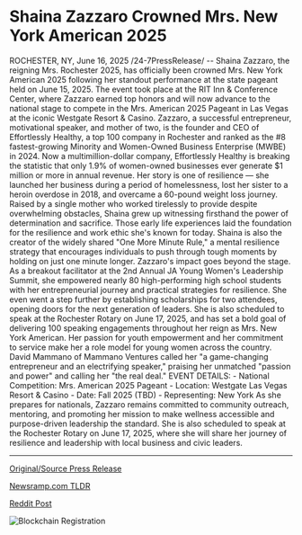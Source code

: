 # Shaina Zazzaro Crowned Mrs. New York American 2025

ROCHESTER, NY, June 16, 2025 /24-7PressRelease/ -- Shaina Zazzaro, the reigning Mrs. Rochester 2025, has officially been crowned Mrs. New York American 2025 following her standout performance at the state pageant held on June 15, 2025. The event took place at the RIT Inn & Conference Center, where Zazzaro earned top honors and will now advance to the national stage to compete in the Mrs. American 2025 Pageant in Las Vegas at the iconic Westgate Resort & Casino.  Zazzaro, a successful entrepreneur, motivational speaker, and mother of two, is the founder and CEO of Effortlessly Healthy, a top 100 company in Rochester and ranked as the #8 fastest-growing Minority and Women-Owned Business Enterprise (MWBE) in 2024. Now a multimillion-dollar company, Effortlessly Healthy is breaking the statistic that only 1.9% of women-owned businesses ever generate $1 million or more in annual revenue. Her story is one of resilience — she launched her business during a period of homelessness, lost her sister to a heroin overdose in 2018, and overcame a 60-pound weight loss journey.  Raised by a single mother who worked tirelessly to provide despite overwhelming obstacles, Shaina grew up witnessing firsthand the power of determination and sacrifice. Those early life experiences laid the foundation for the resilience and work ethic she's known for today.  Shaina is also the creator of the widely shared "One More Minute Rule," a mental resilience strategy that encourages individuals to push through tough moments by holding on just one minute longer.  Zazzaro's impact goes beyond the stage. As a breakout facilitator at the 2nd Annual JA Young Women's Leadership Summit, she empowered nearly 80 high-performing high school students with her entrepreneurial journey and practical strategies for resilience. She even went a step further by establishing scholarships for two attendees, opening doors for the next generation of leaders.  She is also scheduled to speak at the Rochester Rotary on June 17, 2025, and has set a bold goal of delivering 100 speaking engagements throughout her reign as Mrs. New York American. Her passion for youth empowerment and her commitment to service make her a role model for young women across the country.  David Mammano of Mammano Ventures called her "a game-changing entrepreneur and an electrifying speaker," praising her unmatched "passion and power" and calling her "the real deal."  EVENT DETAILS: - National Competition: Mrs. American 2025 Pageant - Location: Westgate Las Vegas Resort & Casino - Date: Fall 2025 (TBD) - Representing: New York  As she prepares for nationals, Zazzaro remains committed to community outreach, mentoring, and promoting her mission to make wellness accessible and purpose-driven leadership the standard. She is also scheduled to speak at the Rochester Rotary on June 17, 2025, where she will share her journey of resilience and leadership with local business and civic leaders. 

---

[Original/Source Press Release](https://www.24-7pressrelease.com/press-release/523865/shaina-zazzaro-crowned-mrs-new-york-american-2025)
                    

[Newsramp.com TLDR](https://newsramp.com/curated-news/shaina-zazzaro-crowned-mrs-new-york-american-2025-advances-to-nationals/dcec7b55fcc4e7621c8cec6f91779028) 

 



[Reddit Post](https://www.reddit.com/r/AwardsAndRecognition/comments/1lcxhnr/shaina_zazzaro_crowned_mrs_new_york_american_2025/) 



![Blockchain Registration](https://cdn.newsramp.app/24-7PressRelease/qrcode/256/16/chefCaVS.webp)